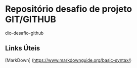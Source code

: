 # Repositório desafio de projeto GIT/GITHUB
dio-desafio-github

## Links Úteis
[MarkDown] (https://www.markdownguide.org/basic-syntax/)
